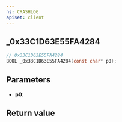 ```yaml
---
ns: CRASHLOG
apiset: client
---
```

## _0x33C1D63E55FA4284

```c
// 0x33C1D63E55FA4284
BOOL _0x33C1D63E55FA4284(const char* p0);
```


## Parameters
* **p0**:

## Return value
